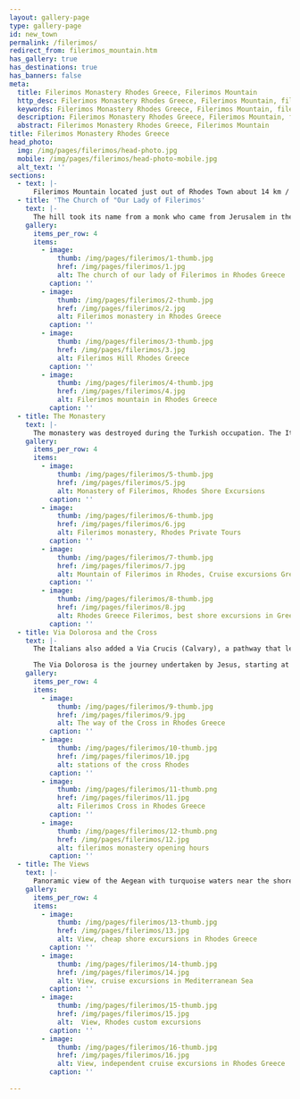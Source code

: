 ```yaml
---
layout: gallery-page
type: gallery-page
id: new_town
permalink: /filerimos/
redirect_from: filerimos_mountain.htm
has_gallery: true
has_destinations: true
has_banners: false
meta:
  title: Filerimos Monastery Rhodes Greece, Filerimos Mountain
  http_desc: Filerimos Monastery Rhodes Greece, Filerimos Mountain, filerimos hill, Shore Excursions
  keywords: Filerimos Monastery Rhodes Greece, Filerimos Mountain, filerimos hill, Shore Excursions
  description: Filerimos Monastery Rhodes Greece, Filerimos Mountain, filerimos hill, Shore Excursions
  abstract: Filerimos Monastery Rhodes Greece, Filerimos Mountain
title: Filerimos Monastery Rhodes Greece
head_photo:
  img: /img/pages/filerimos/head-photo.jpg
  mobile: /img/pages/filerimos/head-photo-mobile.jpg
  alt_text: ''
sections:
  - text: |-
      Filerimos Mountain located just out of Rhodes Town about 14 km / 8 miles on the west coast of the island.  This place is an important archaeological site, here once stood the Acropolis of the Ancient Ialyssos with an important temple dedicated to Athena Polias.
  - title: 'The Church of "Our Lady of Filerimos'
    text: |-
      The hill took its name from a monk who came from Jerusalem in the 13th century bringing with him an icon of the Blessed Virgin painted by the Apostle Luke. The small church he built later became a basilica and then in the 14th century under the rule of the Knights of St. John a Monastery was built, surrounded by cloisters and cells and a number of chapels. There is where the miracle-working icon is so reverently kept. When the island came into the possession of the Ottoman Turks, the icon was taken by the Knights to France and from there to Italy , then Malta and Russia , where it stayed until the 1917 revolution. Since 2002, it has been kept in the Blue Chapel of the National Museum of Montenegro and a copy has been put in its place.
    gallery:
      items_per_row: 4
      items:
        - image:
            thumb: /img/pages/filerimos/1-thumb.jpg
            href: /img/pages/filerimos/1.jpg
            alt: The church of our lady of Filerimos in Rhodes Greece
          caption: ''
        - image:
            thumb: /img/pages/filerimos/2-thumb.jpg
            href: /img/pages/filerimos/2.jpg
            alt: Filerimos monastery in Rhodes Greece
          caption: ''
        - image:
            thumb: /img/pages/filerimos/3-thumb.jpg
            href: /img/pages/filerimos/3.jpg
            alt: Filerimos Hill Rhodes Greece
          caption: ''
        - image:
            thumb: /img/pages/filerimos/4-thumb.jpg
            href: /img/pages/filerimos/4.jpg
            alt: Filerimos mountain in Rhodes Greece
          caption: ''
  - title: The Monastery
    text: |-
      The monastery was destroyed during the Turkish occupation. The Italians rebuilt the monastery during their occupation and kept it open with monks from the Capuchin Order. During the 2nd world war the monks returned to Italy and since then the monastery has been closed.
    gallery:
      items_per_row: 4
      items:
        - image:
            thumb: /img/pages/filerimos/5-thumb.jpg
            href: /img/pages/filerimos/5.jpg
            alt: Monastery of Filerimos, Rhodes Shore Excursions 
          caption: ''
        - image:
            thumb: /img/pages/filerimos/6-thumb.jpg
            href: /img/pages/filerimos/6.jpg
            alt: Filerimos monastery, Rhodes Private Tours
          caption: ''
        - image:
            thumb: /img/pages/filerimos/7-thumb.jpg
            href: /img/pages/filerimos/7.jpg
            alt: Mountain of Filerimos in Rhodes, Cruise excursions Greek isles
          caption: ''
        - image:
            thumb: /img/pages/filerimos/8-thumb.jpg
            href: /img/pages/filerimos/8.jpg
            alt: Rhodes Greece Filerimos, best shore excursions in Greek islands
          caption: ''
  - title: Via Dolorosa and the Cross
    text: |-
      The Italians also added a Via Crucis (Calvary), a pathway that leads from the monastery towards the south-western edge of the plateau, to a small square with a stunning view. Here an imposing iron Cross stood in the middle. (Today it's a concrete Cross) Along the right side of the path, stone altars were built with embedded reliefs, depicting scenes of the Passions of Jesus.

      The Via Dolorosa is the journey undertaken by Jesus, starting at the place where Pilate sentenced him to death and ending on **Mount Golgotha** (Calvary) and is also known as the **Way of the Cross** or the **Via Crucis**. Jesus walks this distance carrying the cross upon which he will be crucified.
    gallery:
      items_per_row: 4
      items:
        - image:
            thumb: /img/pages/filerimos/9-thumb.jpg
            href: /img/pages/filerimos/9.jpg
            alt: The way of the Cross in Rhodes Greece
          caption: ''
        - image:
            thumb: /img/pages/filerimos/10-thumb.jpg
            href: /img/pages/filerimos/10.jpg
            alt: stations of the cross Rhodes
          caption: ''
        - image:
            thumb: /img/pages/filerimos/11-thumb.png
            href: /img/pages/filerimos/11.jpg
            alt: Filerimos Cross in Rhodes Greece
          caption: ''
        - image:
            thumb: /img/pages/filerimos/12-thumb.png
            href: /img/pages/filerimos/12.jpg
            alt: filerimos monastery opening hours
          caption: ''
  - title: The Views
    text: |-
      Panoramic view of the Aegean with turquoise waters near the shore and deep blue as it stretches toward coast of the Asia Minor.
    gallery:
      items_per_row: 4
      items:
        - image:
            thumb: /img/pages/filerimos/13-thumb.jpg
            href: /img/pages/filerimos/13.jpg
            alt: View, cheap shore excursions in Rhodes Greece
          caption: ''
        - image:
            thumb: /img/pages/filerimos/14-thumb.jpg
            href: /img/pages/filerimos/14.jpg
            alt: View, cruise excursions in Mediterranean Sea
          caption: ''
        - image:
            thumb: /img/pages/filerimos/15-thumb.jpg
            href: /img/pages/filerimos/15.jpg
            alt:  View, Rhodes custom excursions
          caption: ''
        - image:
            thumb: /img/pages/filerimos/16-thumb.jpg
            href: /img/pages/filerimos/16.jpg
            alt: View, independent cruise excursions in Rhodes Greece
          caption: ''
                     
---
```

